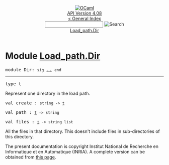 <!-- ((! set title API !)) ((! set documentation !)) ((! set api !)) ((! set nobreadcrumb !)) -->
<div class="api"><header><nav class="toc brand"><a class="brand" href="https://ocaml.org/"><img src="colour-logo-gray.svg" class="svg" alt="OCaml"></a></nav><nav class="toc"><div class="toc_version"><a href="/docs" id="version-select">API Version 4.08</a></div><a href="index.html">&lt; General Index</a><div class="api_search"><input type="text" name="apisearch" id="api_search" oninput="mySearch(false);" onkeypress="this.oninput();" onclick="this.oninput();" onpaste="this.oninput();">
<img src="search_icon.svg" alt="Search" class="svg" onclick="mySearch(false)"></div>
<div id="search_results"></div><div class="toc_title"><a href="#top">Load_path.Dir</a></div><ul></ul></nav></header>

<h1>Module <a href="type_Load_path.Dir.html">Load_path.Dir</a></h1>

<pre><span id="MODULEDir"><span class="keyword">module</span> Dir</span>: <code class="code"><span class="keyword">sig</span></code> <a href="Load_path.Dir.html">..</a> <code class="code"><span class="keyword">end</span></code></pre><hr width="100%">

<pre><span id="TYPEt"><span class="keyword">type</span> <code class="type"></code>t</span> </pre>
<div class="info ">
<div class="info-desc">
<p>Represent one directory in the load path.</p>
</div>
</div>


<pre><span id="VALcreate"><span class="keyword">val</span> create</span> : <code class="type">string -&gt; <a href="Load_path.Dir.html#TYPEt">t</a></code></pre>
<pre><span id="VALpath"><span class="keyword">val</span> path</span> : <code class="type"><a href="Load_path.Dir.html#TYPEt">t</a> -&gt; string</code></pre>
<pre><span id="VALfiles"><span class="keyword">val</span> files</span> : <code class="type"><a href="Load_path.Dir.html#TYPEt">t</a> -&gt; string list</code></pre><div class="info ">
<div class="info-desc">
<p>All the files in that directory. This doesn't include files in
      sub-directories of this directory.</p>
</div>
</div>

<div class="copyright">The present documentation is copyright Institut National de Recherche en Informatique et en Automatique (INRIA). A complete version can be obtained from <a href="http://caml.inria.fr/pub/docs/manual-ocaml/">this page</a>.</div></div>